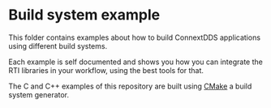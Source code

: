 # Build system example

This folder contains examples about how to build ConnextDDS applications using
different build systems.

Each example is self documented and shows you how you can integrate the RTI
libraries in your workflow, using the best tools for that.

The C and C++ examples of this repository are built using
[CMake](https://cmake.org/) a build system generator.
